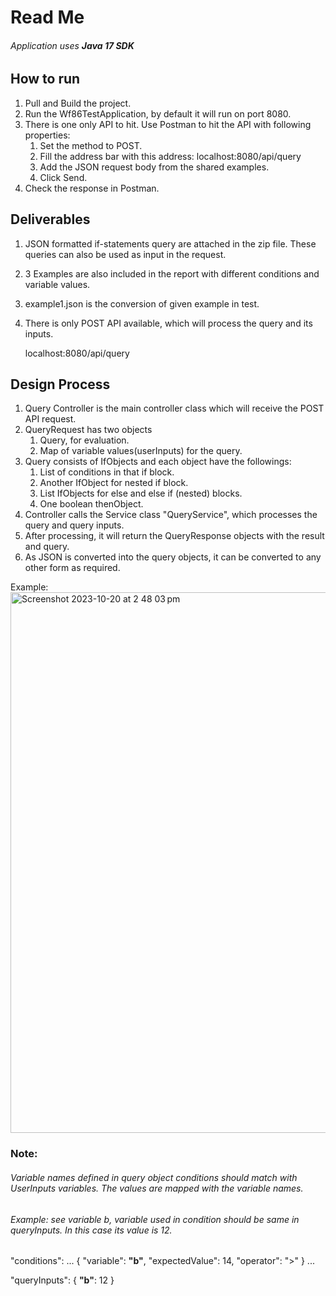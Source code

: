 # Read Me
###### Application uses **Java 17 SDK**

## How to run
1. Pull and Build the project.
2. Run the Wf86TestApplication, by default it will run on port 8080.
3. There is one only API to hit. Use Postman to hit the API with following properties:
    1. Set the method to POST.
    2. Fill the address bar with this address: localhost:8080/api/query
    3. Add the JSON request body from the shared examples.
    4. Click Send.
4. Check the response in Postman.

## Deliverables
1. JSON formatted if-statements query are attached in the zip file. These queries can also be used as input in the request.
2. 3 Examples are also included in the report with different conditions and variable values.
3. example1.json is the conversion of given example in test.
4. There is only POST API available, which will process the query and its inputs.

    localhost:8080/api/query

## Design Process 
1. Query Controller is the main controller class which will receive the POST API request.
2. QueryRequest has two objects
   1. Query, for evaluation.
   2. Map of variable values(userInputs) for the query.
3. Query consists of IfObjects and each object have the followings:
   1. List of conditions in that if block.
   2. Another IfObject for nested if block.
   3. List IfObjects for else and else if (nested) blocks.
   4. One boolean thenObject.
4. Controller calls the Service class "QueryService", which processes the query and query inputs.
5. After processing, it will return the QueryResponse objects with the result and query.
6. As JSON is converted into the query objects, it can be converted to any other form as required.


Example:
<img width="865" alt="Screenshot 2023-10-20 at 2 48 03 pm" src="https://github.com/Manav0028/wf86Test/assets/12201377/aa041e0a-8fb0-464e-9ec8-c9b648261381">


### Note:
###### Variable names defined in query object conditions should match with UserInputs variables. The values are mapped with the variable names.
###### Example: see variable b, variable used in condition should be same in queryInputs. In this case its value is 12.
"conditions":
...
{
    "variable": **"b"**,
    "expectedValue": 14,
    "operator": ">"
}
...

"queryInputs": {
**"b"**: 12 
}

